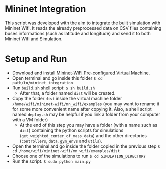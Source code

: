# Mininet Integration

This script was developed with the aim to integrate the built simulation with Mininet Wifi. It reads the already preprocessed data on CSV files containing buses informations (such as latitude and longitude) and send it to both Mininet Wifi and Simulation.

# Setup and Run

- Download and install [Mininet-WiFi Pre-configured Virtual Machine](https://github.com/intrig-unicamp/mininet-wifi/#pre-configured-virtual-machine).
- Open terminal and go inside this folder
  `$ cd path/to/mininet_integration`
- Run `build.sh` shell script:
  `$ sh build.sh`
  - After that, a folder named `dist` will be created.
- Copy the folder `dist` inside the virtual machine folder `/home/wifi/mininet-wifi/mn_wifi/examples` (you may want to rename it for some more convenient name after copying it. Also, a shell script named `deploy.sh` may be helpful if you link a folder from your computer with a VM folder)
  - At the end of this step you may have a folder (with a name such as `dist`) containing the python scripts for simulations (`get_weighted_center_of_mass_data`) and the other directories (`controllers`, `data`, `gym_envs` and `utils`).
- Open the terminal and go inside the folder copied in the previous step
  `$ cd /home/wifi/mininet-wifi/mn_wifi/examples/dist`
- Choose one of the simulations to run
  `$ cd SIMULATION_DIRECTORY`
- Run the script.
  `$ sudo python main.py`
